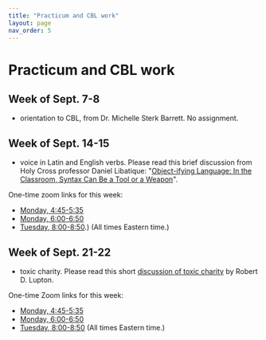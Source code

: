 ```yaml
---
title: "Practicum and CBL work"
layout: page
nav_order: 5
---
```



# Practicum and CBL work

## Week of **Sept. 7-8**

- orientation to CBL, from Dr. Michelle Sterk Barrett.  No assignment.

## Week of **Sept. 14-15**

-  voice in Latin and English verbs.  Please read this brief discussion from Holy Cross professor Daniel Libatique:  "[Object-ifying Language:
In the Classroom, Syntax Can Be a Tool or a Weapon](https://eidolon.pub/object-ifying-language-fd8d3d75cb6f)".  

One-time zoom links for this week:  

- [Monday, 4:45-5:35](https://holycross.zoom.us/j/95109369720?pwd=enY4VnVpY093RzBCMDB5eFF2KzlMdz09)
- [Monday, 6:00-6:50](https://www.google.com/url?q=https://holycross.zoom.us/j/99154960265&sa=D&source=calendar&ust=1600263337829000&usg=AOvVaw1TuW56712AOKavAFXRb3Ft)
- [Tuesday, 8:00-8:50](https://holycross.zoom.us/j/95705401746).)  (All times Eastern time.)


## Week of **Sept. 21-22**

- toxic charity.  Please read this short [discussion of toxic charity](./Lupton-toxic-charity.pdf) by Robert D. Lupton.

One-time Zoom links for this week:


- [Monday, 4:45-5:35]()
- [Monday, 6:00-6:50]()
- [Tuesday, 8:00-8:50]()  (All times Eastern time.)
